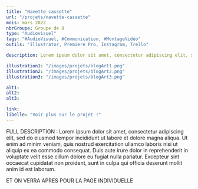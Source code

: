 ```yaml
---
title: "Navette cassette"
url: "/projets/navette-cassette"
mois: mars 2022
nbrGroupe: Groupe de 8
type: "Audiovisuel"
tags: "#AudioVisuel, #Communication, #MontageVidéo"
outils: "Illustrator, Premiere Pro, Instagram, Trello"

description: Lorem ipsum dolor sit amet, consectetur adipiscing elit, sed do eiusmod trcitation ullamco laboris nisi ut aliquip ex ea commodo consequat. Duis aute irure dolor in reprehen

illustration1: "/images/projets/blogArt1.png"
illustration2: "/images/projets/blogArt2.png"
illustration3: "/images/projets/blogArt3.png"

alt1: 
alt2: 
alt3: 

link: 
libelle: "Voir plus sur le projet !"
---
```


FULL DESCRIPTION : Lorem ipsum dolor sit amet, consectetur adipiscing elit, sed do eiusmod tempor incididunt ut labore et dolore magna aliqua. Ut enim ad minim veniam, quis nostrud exercitation ullamco laboris nisi ut aliquip ex ea commodo consequat. Duis aute irure dolor in reprehenderit in voluptate velit esse cillum dolore eu fugiat nulla pariatur. Excepteur sint occaecat cupidatat non proident, sunt in culpa qui officia deserunt mollit anim id est laborum.


ET ON VERRA APRES POUR LA PAGE INDIVIDUELLE
